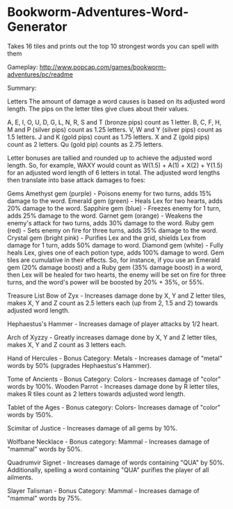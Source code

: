 # Bookworm-Adventures-Word-Generator
Takes 16 tiles and prints out the top 10 strongest words you can spell with them

Gameplay:
http://www.popcap.com/games/bookworm-adventures/pc/readme

Summary:

Letters
The amount of damage a word causes is based on its adjusted word length. The pips on the letter tiles give clues about their values.

A, E, I, O, U, D, G, L, N, R, S and T (bronze pips) count as 1 letter.
B, C, F, H, M and P (silver pips) count as 1.25 letters.
V, W and Y (silver pips) count as 1.5 letters.
J and K (gold pips) count as 1.75 letters.
X and Z (gold pips) count as 2 letters.
Qu (gold pip) counts as 2.75 letters.

Letter bonuses are tallied and rounded up to achieve the adjusted word length. So, for example, WAXY would count as W(1.5) + A(1) + X(2) + Y(1.5) for an adjusted word length of 6 letters in total. The adjusted word lengths then translate into base attack damages to foes:

Gems
Amethyst gem (purple) - Poisons enemy for two turns, adds 15% damage to the word.
Emerald gem (green) - Heals Lex for two hearts, adds 20% damage to the word.
Sapphire gem (blue) - Freezes enemy for 1 turn, adds 25% damage to the word.
Garnet gem (orange) - Weakens the enemy's attack for two turns, adds 30% damage to the word.
Ruby gem (red) - Sets enemy on fire for three turns, adds 35% damage to the word.
Crystal gem (bright pink) - Purifies Lex and the grid, shields Lex from damage for 1 turn, adds 50% damage to word.
Diamond gem (white) - Fully heals Lex, gives one of each potion type, adds 100% damage to word.
Gem tiles are cumulative in their effects. So, for instance, if you use an Emerald gem (20% damage boost) and a Ruby gem (35% damage boost) in a word, then Lex will be healed for two hearts, the enemy will be set on fire for three turns, and the word's power will be boosted by 20% + 35%, or 55%.

Treasure List
Bow of Zyx - Increases damage done by X, Y and Z letter tiles, makes X, Y and Z count as 2.5 letters each (up from 2, 1.5 and 2) towards adjusted word length.

Hephaestus's Hammer - Increases damage of player attacks by 1/2 heart.

Arch of Xyzzy - Greatly increases damage done by X, Y and Z letter tiles, makes X, Y and Z count as 3 letters each.

Hand of Hercules - Bonus Category: Metals - Increases damage of "metal" words by 50% (upgrades Hephaestus's Hammer).

Tome of Ancients - Bonus Category: Colors - Increases damage of "color" words by 100%.
Wooden Parrot - Increases damage done by R letter tiles, makes R tiles count as 2 letters towards adjusted word length.

Tablet of the Ages - Bonus category: Colors- Increases damage of "color" words by 150%.

Scimitar of Justice - Increases damage of all gems by 10%.

Wolfbane Necklace - Bonus category: Mammal - Increases damage of "mammal" words by 50%.

Quadrumvir Signet - Increases damage of words containing "QUA" by 50%. Additionally, spelling a word containing "QUA" purifies the player of all ailments.

Slayer Talisman - Bonus Category: Mammal - Increases damage of "mammal" words by 75%.
